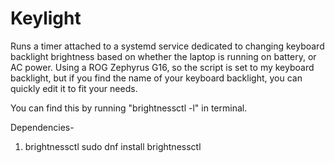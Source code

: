 # Keylight
Runs a timer attached to a systemd service dedicated to changing keyboard backlight brightness based on whether the laptop is running on battery, or AC power.
Using a ROG Zephyrus G16, so the script is set to my keyboard backlight, but if you find the name of your keyboard backlight, you can quickly edit it to fit your needs.

You can find this by running "brightnessctl -l" in terminal.

Dependencies-
1. brightnessctl
  sudo dnf install brightnessctl
